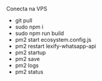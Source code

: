 Conecta na VPS
- git pull
- sudo npm i
- sudo npm run build
- pm2 start ecosystem.config.js
- pm2 restart lexify-whatsapp-api
- pm2 startup
- pm2 save
- pm2 logs
- pm2 status